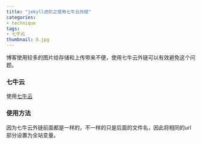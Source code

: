 ```yaml
---
title: "jekyll进阶之使用七牛云外链"
categories: 
- technique
tags: 
- 七牛云
thumbnail: 8.jpg
---
```

博客使用较多的图片给存储和上传带来不便，使用七牛云外链可以有效避免这个问题。
<!--more-->

### 七牛云

使用[七牛云](https://portal.qiniu.com/signup?code=3letjoc18p55e)

### 使用方法

因为七牛云外链前面都是一样的，不一样的只是后面的文件名，因此将相同的url部分设置为全站变量。
